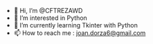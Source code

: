 - 👋 Hi, I’m @CFTREZAWD
- 👀 I’m interested in Python
- 🌱 I’m currently learning Tkinter with Python
- 📫 How to reach me : joan.dorza6@gmail.com


